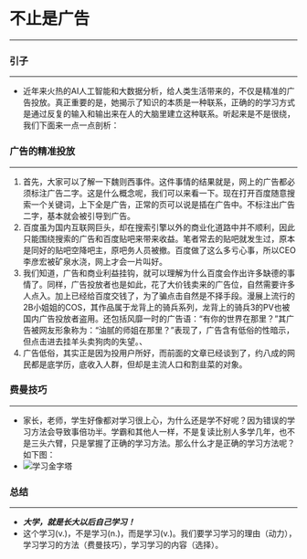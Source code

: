 # 不止是广告
***

### 引子
***
* 近年来火热的AI人工智能和大数据分析，给人类生活带来的，不仅是精准的广告投放。真正重要的是，她揭示了知识的本质是一种联系，正确的的学习方式是通过反复的输入和输出来在人的大脑里建立这种联系。听起来是不是很绕，我们下面来一点一点剖析：

### 广告的精准投放
***
1. 首先，大家可以了解一下魏则西事件。这件事情的结果就是，网上的广告都必须标注广告二字。这是什么概念呢，我们可以来看一下。现在打开百度随意搜索一个关键词，上下全是广告，正常的页可以说是插在广告中。不标注出广告二字，基本就会被引导到广告。
2. 百度虽为国内互联网巨头，却在搜索引擎以外的商业化道路中并不顺利，因此只能围绕搜索的广告和百度贴吧来带来收益。笔者常去的贴吧就发生过，原本是同好的贴吧空降吧主，原吧务人员被撤。百度做了这么多亏心事，所以CEO李彦宏被矿泉水浇，网上才会一片叫好。
3. 我们知道，广告和商业利益挂钩，就可以理解为什么百度会作出许多缺德的事情了。同样，广告投放者也是如此，花了大价钱卖来的广告位，自然需要许多人点入。加上已经给百度交钱了，为了骗点击自然是不择手段。漫展上流行的2B小姐姐的COS，其作品属于龙背上的骑兵系列，龙背上的骑兵3的PV也被国内广告投放者盗用。还包括风靡一时的广告语：“有你的世界在那里？”其广告被网友形象称为：“油腻的师姐在那里？”表现了，广告含有低俗的性暗示，但点击进去挂羊头卖狗肉的失望。、
4. 广告低俗，其实正是因为投用户所好，而前面的文章已经谈到了，约八成的网民都是底学历，底收入人群，但却是主流人口和割韭菜的对象。

### 费曼技巧
***
* 家长，老师，学生好像都对学习很上心，为什么还是学不好呢？因为错误的学习方法会导致事倍功半。学霸和其他人一样，不是复读比别人多学几年，也不是三头六臂，只是掌握了正确的学习方法。那么什么才是正确的学习方法呢？如下图：
* ![学习金字塔](http://5b0988e595225.cdn.sohucs.com/images/20181203/34a8c88dc70145ed8807b5d659730f0a.png)

### 总结
***
* ___大学，就是长大以后自己学习！___
* 这个学习(v.)，不是学习(n.)，而是学习(v.)。我们要学习学习的理由（动力），学习学习的方法（费曼技巧），学习学习的内容（选择）。

